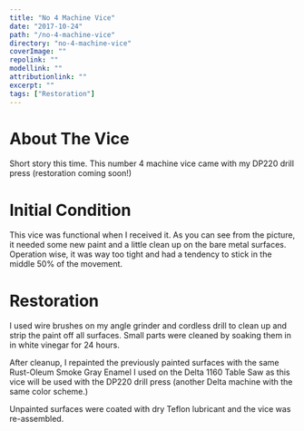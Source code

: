 ```yaml
---
title: "No 4 Machine Vice"
date: "2017-10-24"
path: "/no-4-machine-vice"
directory: "no-4-machine-vice"
coverImage: ""
repolink: ""
modellink: ""
attributionlink: ""
excerpt: ""
tags: ["Restoration"]
---
```


# About The Vice

Short story this time. This number 4 machine vice came with my DP220 drill press (restoration coming soon!)

# Initial Condition

This vice was functional when I received it. As you can see from the picture, it needed some new paint and a little clean up on the bare metal surfaces. Operation wise, it was way too tight and had a tendency to stick in the middle 50% of the movement.

# Restoration

I used wire brushes on my angle grinder and cordless drill to clean up and strip the paint off all surfaces. Small parts were cleaned by soaking them in in white vinegar for 24 hours.

After cleanup, I repainted the previously painted surfaces with the same Rust-Oleum Smoke Gray Enamel I used on the Delta 1160 Table Saw as this vice will be used with the DP220 drill press (another Delta machine with the same color scheme.)

Unpainted surfaces were coated with dry Teflon lubricant and the vice was re-assembled.
